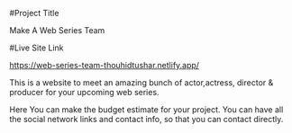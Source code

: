 #Project Title

Make A Web Series Team

#Live Site Link

https://web-series-team-thouhidtushar.netlify.app/

This is a website to meet an amazing bunch of actor,actress, director & producer for your upcoming web series.

Here You can make the budget estimate for your project.
You can have all the social network links and contact info, so that you can contact directly.